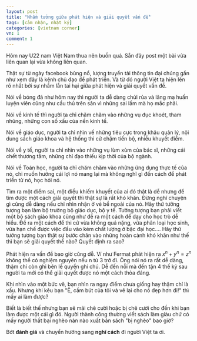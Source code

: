 ```yaml
---
layout: post
title: "Nhầm tưởng giữa phát hiện và giải quyết vấn đề"
tags: [cảm nhận, nhật ký]
categories: [vietnam corner]
vn: 1
comment: 1
---
```


Hôm nay U22 nam Việt Nam thua nên buồn quá. Sẵn đây post một bài vừa liên quan lại vừa không liên quan.

Thật sự từ ngày facebook bùng nổ, lượng truyền tải thông tin đại chúng gần như xem đây là kênh chủ đạo để phát triển. Và từ đó người Việt ta hiện lên rõ nhất bởi sự nhầm lẫn tai hại giữa phát hiện và giải quyết vấn đề.

Nói về bóng đá như hôm nay thì người ta dễ dàng chửi rủa và lăng mạ huấn luyện viên cũng như cầu thủ trên sân vì những sai lầm mà họ mắc phải.

Nói về kinh tế thì người ta chỉ chăm chăm vào những vụ đục khoét, tham nhũng, những con số xấu của nền kinh tế.

Nói về giáo dục, người ta chỉ nhìn về những tiêu cực trong khâu quản lý, nội dung sách giáo khoa và hệ thống thi cử chậm tiến bộ, nhiều khuyết điểm.

Nói về y tế, người ta chỉ nhìn vào những vụ lùm xùm của bác sĩ, những cái chết thương tâm, những chỉ đạo thiếu kịp thời của bộ ngành.

Nói về Toán học, người ta chỉ chăm chăm vào những ứng dụng thực tế của nó, chỉ muốn hưởng cái lợi nó mang lại mà không nghĩ gì đến cách để phát triển từ nó, học hỏi nó.

Tìm ra một điểm sai, một điều khiếm khuyết của ai đó thật là dễ nhưng để tìm được một cách giải quyết thì thật sự là rất khó khăn. Đừng nghĩ chuyện gì cũng dễ dàng nếu chỉ nhìn nhận ở vẻ bề ngoài của nó. Hãy thử tưởng tượng bạn làm bộ trưởng bộ giáo dục, bộ y tế. Tưởng tượng bạn phải viết một bộ sách giáo khoa cũng như đề ra một cách để dạy cho học trò dễ hiểu. Đề ra một cách để thi cử vừa không quá nặng, vừa phân loại học sinh, vừa hạn chế được việc đầu vào kém chất lượng ở bậc đại học.... Hãy thử tưởng tượng bạn thật sự bước chân vào những hoàn cảnh khó khăn như thế thì bạn sẽ giải quyết thế nào? Quyết định ra sao?

Phát hiện ra vấn đề bao giờ cũng dễ. Ví như Fermat phát hiện ra $x^n+y^n=z^n$ không thể có nghiệm nguyên nếu n từ 3 trở đi. Ông nói nó ra rất dễ dàng, thậm chí còn ghi bên lề quyển ghi chú. Dễ đến nỗi mà đến tận 4 thế kỷ sau người ta mới có thể giải quyết được nó một cách thỏa đáng.

Khi nhìn vào một bức vẽ, bạn nhìn ra ngay điểm chưa giống hay thậm chí là xấu. Nhưng khi kêu bạn "Ê, cầm bút của tôi và vẽ lại cho nó đẹp hơn đi!" thì mấy ai làm được?

Biết là biết thế nhưng bạn sẽ mãi chê cười hoặc bị chê cười cho đến khi bạn làm được một cái gì đó. Người thành công thường viết sách làm giàu chứ có mấy người thất bại nghèo nàn nào xuất bản sách "bị nghèo" bao giờ?

Bớt **đánh giá** và chuyển hướng sang **nghĩ cách** đi người Việt ta ơi.